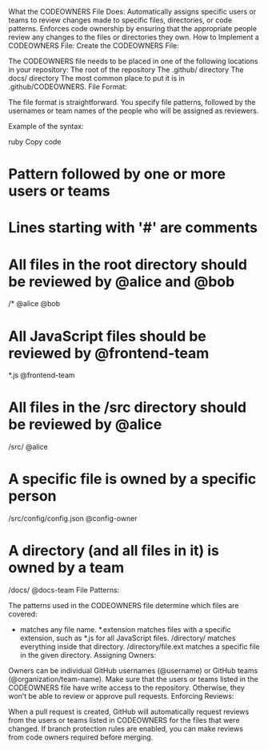 What the CODEOWNERS File Does:
Automatically assigns specific users or teams to review changes made to specific files, directories, or code patterns.
Enforces code ownership by ensuring that the appropriate people review any changes to the files or directories they own.
How to Implement a CODEOWNERS File:
Create the CODEOWNERS File:

The CODEOWNERS file needs to be placed in one of the following locations in your repository:
The root of the repository
The .github/ directory
The docs/ directory
The most common place to put it is in .github/CODEOWNERS.
File Format:

The file format is straightforward. You specify file patterns, followed by the usernames or team names of the people who will be assigned as reviewers.

Example of the syntax:

ruby
Copy code
# Pattern followed by one or more users or teams
# Lines starting with '#' are comments

# All files in the root directory should be reviewed by @alice and @bob
/* @alice @bob

# All JavaScript files should be reviewed by @frontend-team
*.js @frontend-team

# All files in the /src directory should be reviewed by @alice
/src/ @alice

# A specific file is owned by a specific person
/src/config/config.json @config-owner

# A directory (and all files in it) is owned by a team
/docs/ @docs-team
File Patterns:

The patterns used in the CODEOWNERS file determine which files are covered:
* matches any file name.
*.extension matches files with a specific extension, such as *.js for all JavaScript files.
/directory/ matches everything inside that directory.
/directory/file.ext matches a specific file in the given directory.
Assigning Owners:

Owners can be individual GitHub usernames (@username) or GitHub teams (@organization/team-name).
Make sure that the users or teams listed in the CODEOWNERS file have write access to the repository. Otherwise, they won’t be able to review or approve pull requests.
Enforcing Reviews:

When a pull request is created, GitHub will automatically request reviews from the users or teams listed in CODEOWNERS for the files that were changed.
If branch protection rules are enabled, you can make reviews from code owners required before merging.
